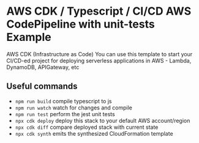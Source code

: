 # AWS CDK / Typescript / CI/CD AWS CodePipeline with unit-tests Example

AWS CDK (Infrastructure as Code) You can use this template to start your CI/CD-ed project for deploying serverless applications in AWS - Lambda, DynamoDB, APIGateway, etc

## Useful commands

* `npm run build`   compile typescript to js
* `npm run watch`   watch for changes and compile
* `npm run test`    perform the jest unit tests
* `npx cdk deploy`  deploy this stack to your default AWS account/region
* `npx cdk diff`    compare deployed stack with current state
* `npx cdk synth`   emits the synthesized CloudFormation template
